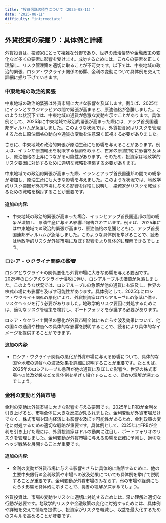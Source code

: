 ```yaml
---
title: "投資信託の積立について（2025-08-11）"
date: "2025-08-11"
difficulty: "intermediate"
---
```


## 外貨投資の深掘り：具体例と詳細

外貨投資は、投資家にとって複雑な分野であり、世界の政治情勢や金融政策の変化など多くの要素に影響を受けます。成功するためには、これらの要素を正しく理解し、リスク管理策を適切に取ることが不可欠です。以下では、中東地域の政治的緊張、ロシア・ウクライナ関係の影響、金利の変動について具体例を交えて詳細に掘り下げていきます。

### 中東地域の政治的緊張

中東地域の政治的緊張は外貨市場に大きな影響を及ぼします。例えば、2025年にイランとサウジアラビアの間で緊張が高まると、原油価格が急騰しました。このような状況下では、中東地域の通貨が急激な変動を示すことがあります。具体例として、2025年に中東地域で政治的緊張が高まった際には、アラブ首長国連邦ディルハムが急落しました。このような状況では、外貨投資家はリスクを管理するために原油価格の動向や通貨の変動を注意深く監視する必要がありました。

さらに、中東地域の政治的緊張が原油生産にも影響を与えることがあります。例えば、イランが原油輸出を制限する措置を取ると、世界の原油供給に影響を及ぼし、原油価格の上昇につながる可能性があります。そのため、投資家は地政学的リスク要因に対処するために適切な戦略を構築する必要があります。

中東地域での政治的緊張が高まった際、イランとアラブ首長国連邦の間での紛争が増加し、原油生産にも大きな影響を与えました。このような状況では、地政学的リスク要因が外貨市場に与える影響を詳細に説明し、投資家がリスクを軽減するための戦略を検討することが重要です。

#### 追加の内容:
- 中東地域の政治的緊張が高まった場合、イランとアラブ首長国連邦の間の紛争が増加し、原油生産に与える影響が報告されています。例えば、2025年には中東地域での政治的緊張が高まり、原油価格の急騰とともに、アラブ首長国連邦ディルハムが急落しました。このような具体例を挙げることで、読者は地政学的リスクが外貨市場に及ぼす影響をより具体的に理解できるでしょう。

### ロシア・ウクライナ関係の影響

ロシアとウクライナの関係悪化も外貨市場に大きな影響を与える要因です。2025年のロシアのウクライナ侵攻に伴い、ロシアルーブルの価値が急落しました。このような状況では、ロシアルーブルの急落が他の通貨にも波及し、世界の株式市場にも影響を及ぼす可能性があります。具体例として、2025年にロシア・ウクライナ関係の悪化により、外貨投資家はロシアルーブルの急落に備え、リスクヘッジを行う必要がありました。地政学的リスク要因に対処するためには、適切なリスク管理策を検討し、ポートフォリオを保護する必要があります。

ロシア・ウクライナ関係の悪化が外貨市場全体にもたらす波及効果について、他の国々の通貨や株価への具体的な影響を説明することで、読者により具体的なイメージを提供することができます。

#### 追加の内容:
- ロシア・ウクライナ関係の悪化が外貨市場に与える影響について、具体的な国や地域の通貨への波及効果を詳細に説明することが重要です。たとえば、2025年のロシアルーブル急落が他の通貨に及ぼした影響や、世界の株式市場への波及効果などを具体例を挙げて紹介することで、読者の理解が深まるでしょう。

### 金利の変動と外貨市場

金利の変動は外貨市場に大きな影響を与える要因です。2025年にFRBが金利を引き上げると、市場全体に大きな反応が見られました。金利変動が外貨市場だけでなく、株式市場や国内経済にも影響を及ぼす可能性があるため、金利政策の変化に対処するための適切な戦略が重要です。具体例として、2025年にFRBが金利を引き上げた際には、外貨投資家はドルの動向に注目し、ポートフォリオのリスクを管理しました。金利変動が外貨市場に与える影響を正確に予測し、適切なヘッジ戦略を展開することが重要です。

#### 追加の内容:
- 金利の変動が外貨市場に与える影響をさらに具体的に説明するために、他の主要中央銀行の金利政策や市場への波及効果についても具体例を挙げて説明することが重要です。金利変動が外貨市場のみならず、他の市場や経済にもたらす影響を具体的に示すことで、読者の理解が深まるでしょう。

外貨投資は、市場の変動やリスクに適切に対処するためには、深い理解と適切な行動が必要です。地政学的リスクや金融政策の変化に対処するためには、具体例や詳細を交えて情報を提供し、投資家がリスクを軽減し、収益を最大化するためのスキルを高めることが肝要です。
